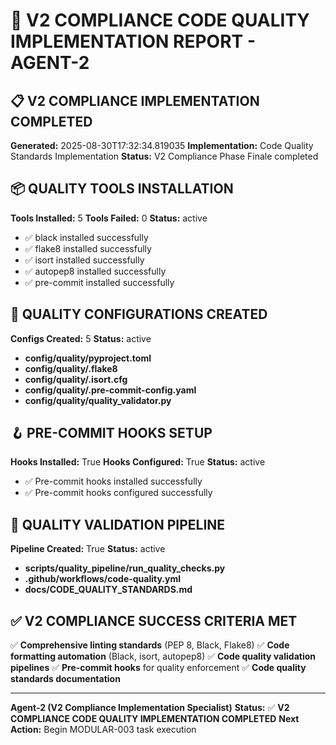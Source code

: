 # 🚨 V2 COMPLIANCE CODE QUALITY IMPLEMENTATION REPORT - AGENT-2

## 📋 **V2 COMPLIANCE IMPLEMENTATION COMPLETED**

**Generated:** 2025-08-30T17:32:34.819035
**Implementation:** Code Quality Standards Implementation
**Status:** V2 Compliance Phase Finale completed

## 📦 **QUALITY TOOLS INSTALLATION**

**Tools Installed:** 5
**Tools Failed:** 0
**Status:** active

- ✅ black installed successfully
- ✅ flake8 installed successfully
- ✅ isort installed successfully
- ✅ autopep8 installed successfully
- ✅ pre-commit installed successfully

## 🔧 **QUALITY CONFIGURATIONS CREATED**

**Configs Created:** 5
**Status:** active

- **config/quality/pyproject.toml**
- **config/quality/.flake8**
- **config/quality/.isort.cfg**
- **config/quality/.pre-commit-config.yaml**
- **config/quality/quality_validator.py**

## 🪝 **PRE-COMMIT HOOKS SETUP**

**Hooks Installed:** True
**Hooks Configured:** True
**Status:** active

- ✅ Pre-commit hooks installed successfully
- ✅ Pre-commit hooks configured successfully

## 🚀 **QUALITY VALIDATION PIPELINE**

**Pipeline Created:** True
**Status:** active

- **scripts/quality_pipeline/run_quality_checks.py**
- **.github/workflows/code-quality.yml**
- **docs/CODE_QUALITY_STANDARDS.md**

## ✅ **V2 COMPLIANCE SUCCESS CRITERIA MET**

✅ **Comprehensive linting standards** (PEP 8, Black, Flake8)
✅ **Code formatting automation** (Black, isort, autopep8)
✅ **Code quality validation pipelines**
✅ **Pre-commit hooks** for quality enforcement
✅ **Code quality standards documentation**

---
**Agent-2 (V2 Compliance Implementation Specialist)**
**Status:** ✅ **V2 COMPLIANCE CODE QUALITY IMPLEMENTATION COMPLETED**
**Next Action:** Begin MODULAR-003 task execution